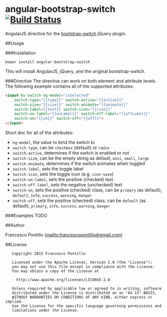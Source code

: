 
angular-bootstrap-switch [![Build Status](https://travis-ci.org/frapontillo/angular-bootstrap-switch.png)](https://travis-ci.org/frapontillo/angular-bootstrap-switch)
========================

AngularJS directive for the [bootstrap-switch](https://github.com/nostalgiaz/bootstrap-switch) jQuery plugin.

##Usage

###Installation
```shell
bower install angular-bootstrap-switch
```

This will install AngularJS, jQuery, and the original bootstrap-switch.

###Directive
The directive can work on both element and attribute levels. The following example contains all of the supported attributes:

```html
<input bs-switch ng-model="isSelected" 
	switch-type="{{type}}" switch-active="{{active}}"
	switch-size="{{size}}" switch-animate="{{animate}}"
	switch-label={{text}} switch-icon="{{icon}}"
	switch-on-label="{{onLabel}}" switch-off-label="{{offLabel}}"
	switch-on="{{on}}" switch-off="{{off}}">
</input>
```

Short doc for all of the attributes:

* `ng-model`, the value to bind the switch to
* `switch-type`, can be `chechbox` (default) or `radio`
* `switch-active`, determines if the switch is enabled or not
* `switch-size`, can be the empty string as default, `mini`, `small`, `large`
* `switch-animate`, determines if the switch animates when toggled
* `switch-label`, sets the toggle label
* `switch-icon`, sets the toggle icon (e.g. `icon-save`)
* `switch-on-label`, sets the positive (checked) text
* `switch-off-label`, sets the negative (unchecked) text
* `switch-on`, sets the positive (checked) class, can be `primary` (as default), `default`, `info`, `success`, `warning`, `danger`
* `switch-off`, sets the positive (checked) class, can be `default` (as default), `primary`, `info`, `success`, `warning`, `danger`

###Examples
TODO

##Author

Francesco Pontillo (<mailto:francescopontillo@gmail.com>)

##License

```
   Copyright 2013 Francesco Pontillo

   Licensed under the Apache License, Version 2.0 (the "License");
   you may not use this file except in compliance with the License.
   You may obtain a copy of the License at

     http://www.apache.org/licenses/LICENSE-2.0

   Unless required by applicable law or agreed to in writing, software
   distributed under the License is distributed on an "AS IS" BASIS,
   WITHOUT WARRANTIES OR CONDITIONS OF ANY KIND, either express or implied.
   See the License for the specific language governing permissions and
   limitations under the License.

```